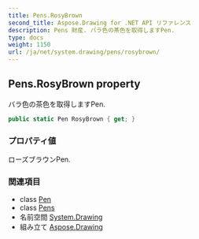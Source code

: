 ```yaml
---
title: Pens.RosyBrown
second_title: Aspose.Drawing for .NET API リファレンス
description: Pens 財産. バラ色の茶色を取得しますPen.
type: docs
weight: 1150
url: /ja/net/system.drawing/pens/rosybrown/
---
```

## Pens.RosyBrown property

バラ色の茶色を取得しますPen.

```csharp
public static Pen RosyBrown { get; }
```

### プロパティ値

ローズブラウンPen.

### 関連項目

* class [Pen](../../pen/)
* class [Pens](../)
* 名前空間 [System.Drawing](../../pens/)
* 組み立て [Aspose.Drawing](../../../)


